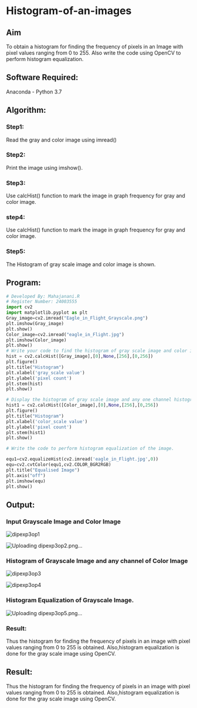 # Histogram-of-an-images
## Aim
To obtain a histogram for finding the frequency of pixels in an Image with pixel values ranging from 0 to 255. Also write the code using OpenCV to perform histogram equalization.

## Software Required:
Anaconda - Python 3.7

## Algorithm:
### Step1:
Read the gray and color image using imread()

### Step2:
Print the image using imshow().



### Step3:
Use calcHist() function to mark the image in graph frequency for gray and color image.

### step4:
Use calcHist() function to mark the image in graph frequency for gray and color image.

### Step5:
The Histogram of gray scale image and color image is shown.


## Program:
```python
# Developed By: Mahajanani.R
# Register Number: 24003555
import cv2
import matplotlib.pyplot as plt 
Gray_image=cv2.imread("Eagle_in_Flight_Grayscale.png")
plt.imshow(Gray_image)
plt.show()
Color_image=cv2.imread("eagle_in_Flight.jpg")
plt.imshow(Color_image)
plt.show()
# Write your code to find the histogram of gray scale image and color image channels.
hist = cv2.calcHist([Gray_image],[0],None,[256],[0,256])
plt.figure()
plt.title("Histogram")
plt.xlabel('gray_scale value')
plt.ylabel('pixel count')
plt.stem(hist)
plt.show()

# Display the histogram of gray scale image and any one channel histogram from color image
hist1 = cv2.calcHist([Color_image],[0],None,[256],[0,256]) 
plt.figure()
plt.title("Histogram")
plt.xlabel('color_scale value') 
plt.ylabel('pixel count')
plt.stem(hist1)
plt.show()

# Write the code to perform histogram equalization of the image.

equ1=cv2.equalizeHist(cv2.imread('eagle_in_Flight.jpg',0)) 
equ=cv2.cvtColor(equ1,cv2.COLOR_BGR2RGB) 
plt.title("Equalised Image")
plt.axis("off")
plt.imshow(equ) 
plt.show()

```
## Output:
### Input Grayscale Image and Color Image
![dipexp3op1](https://github.com/user-attachments/assets/262e828d-52a8-499e-b595-8d5a9de3067e)

![Uploading dipexp3op2.png…]()


### Histogram of Grayscale Image and any channel of Color Image

![dipexp3op3](https://github.com/user-attachments/assets/a757f30b-d924-45e4-8796-c614f0c29c13)

![dipexp3op4](https://github.com/user-attachments/assets/3ef0fff0-9257-4480-b05f-b652f84942da)


### Histogram Equalization of Grayscale Image.

![Uploading dipexp3op5.png…]()

### Result:
Thus the histogram for finding the frequency of pixels in an image with pixel values ranging from 0 to 255 is obtained. Also,histogram equalization is done for the gray scale image using OpenCV.



## Result: 
Thus the histogram for finding the frequency of pixels in an image with pixel values ranging from 0 to 255 is obtained. Also,histogram equalization is done for the gray scale image using OpenCV.
